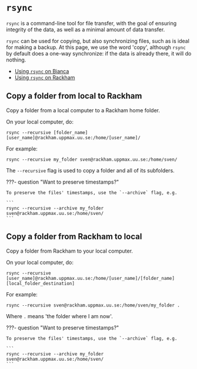 # `rsync`

`rsync` is a command-line tool for file transfer,
with the goal of ensuring integrity of the data,
as well as a minimal amount of data transfer.

`rsync` can be used for copying, but also synchronizing files,
such as is ideal for making a backup. At this page, we use the word 'copy',
although `rsync` by default does a one-way synchronize: if the data is already
there, it will do nothing.

* [Using `rsync` on Bianca](../cluster_guides/rsync_on_bianca.md)
* [Using `rsync` on Rackham](../cluster_guides/rsync_on_rackham.md)

## Copy a folder from local to Rackham

Copy a folder from a local computer to a Rackham home folder.

On your local computer, do:

```
rsync --recursive [folder_name] [user_name]@rackham.uppmax.uu.se:/home/[user_name]/
```

For example:

```
rsync --recursive my_folder sven@rackham.uppmax.uu.se:/home/sven/
```

The `--recursive` flag is used to
copy a folder and all of its subfolders.

???- question "Want to preserve timestamps?"

    To preserve the files' timestamps, use the `--archive` flag, e.g.

    ```
    rsync --recursive --archive my_folder sven@rackham.uppmax.uu.se:/home/sven/
    ```

## Copy a folder from Rackham to local

Copy a folder from Rackham
to your local computer.

On your local computer, do:

```
rsync --recursive [user_name]@rackham.uppmax.uu.se:/home/[user_name]/[folder_name] [local_folder_destination]
```

For example:

```
rsync --recursive sven@rackham.uppmax.uu.se:/home/sven/my_folder .
```

Where `.` means 'the folder where I am now'.

???- question "Want to preserve timestamps?"

    To preserve the files' timestamps, use the `--archive` flag, e.g.

    ```
    rsync --recursive --archive my_folder sven@rackham.uppmax.uu.se:/home/sven/
    ```
